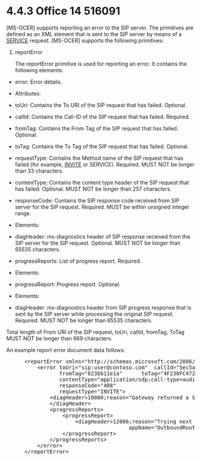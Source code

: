 <html dir="LTR" xmlns:mshelp="http://msdn.microsoft.com/mshelp" xmlns:ddue="http://ddue.schemas.microsoft.com/authoring/2003/5" xmlns:xlink="http://www.w3.org/1999/xlink" xmlns:tool="http://www.microsoft.com/tooltip">
 <body>
 <div id="header">
 <h1 class="heading">4.4.3 Office 14 516091</h1>
 </div>
 <div id="mainSection">
 <div id="mainBody">
 <div id="allHistory" class="saveHistory"></div>
 <div id="sectionSection0" class="section" name="collapseableSection">
 

<p>[MS-OCER] supports reporting an error to the SIP server. The
primitives are defined as an XML element that is sent to the SIP server by
means of a <a href="f6104033-4e55-48ec-9da1-1b5b736b4dec.md#gt_88cd4581-b933-4b21-968f-831b4acd681c">SERVICE</a>
request. [MS-OCER] supports the following primitives:</p>

<ol><li><p><span> </span>reportError</p>

<p>The reportError primitive is used for reporting an
error. It contains the following elements:</p>

</li></ol><ul><li><p><span><span> 
</span></span>error: Error details. </p>

</li><li><p><span><span> 
</span></span>Attributes: </p>

</li><li><p><span><span> 
</span></span>toUri: Contains the To URI of the SIP request that has failed.
Optional.</p>

</li><li><p><span><span> 
</span></span>callId: Contains the Call-ID of the SIP request that has failed.
Required.</p>

</li><li><p><span><span> 
</span></span>fromTag: Contains the From Tag of the SIP request that has
failed. Optional.</p>

</li><li><p><span><span> 
</span></span>toTag: Contains the To Tag of the SIP request that has failed.
Optional.</p>

</li><li><p><span><span> 
</span></span>requestType: Contains the Method name of the SIP request that has
failed (for example, <a href="f6104033-4e55-48ec-9da1-1b5b736b4dec.md#gt_d4b1b9b3-4b41-4686-aae0-afcd932693da">INVITE</a>
or SERVICE). Required. MUST NOT be longer than 33 characters.</p>

</li><li><p><span><span> 
</span></span>contentType: Contains the content type header of the SIP request
that has failed. Optional. MUST NOT be longer than 257 characters.</p>

</li><li><p><span><span> 
</span></span>responseCode: Contains the SIP response code received from SIP
server for the SIP request. Required. MUST be within unsigned integer range.</p>

</li><li><p><span><span> 
</span></span>Elements:</p>

</li><li><p><span><span> 
</span></span>diagHeader: ms-diagnostics header of SIP response received from
the SIP server for the SIP request. Optional. MUST NOT be longer than 65535
characters.</p>

</li><li><p><span><span> 
</span></span>progressReports: List of progress report. Required.</p>

</li><li><p><span><span> 
</span></span>Elements:</p>

</li><li><p><span><span> 
</span></span>progressReport: Progress report. Optional.</p>

</li><li><p><span><span> 
</span></span>Elements:</p>

</li><li><p><span><span> 
</span></span>diagHeader: ms-diagnostics header from SIP progress response that
is sent by the SIP server while processing the original SIP request. Required.
MUST NOT be longer than 65535 characters.</p>

</li></ul><p>Total length of From URI of the SIP request, toUri, callId,
fromTag, ToTag MUST NOT be longer than 669 characters.</p>

<p>An example report error document data follows:</p>

<dl>
<dd>
<div><pre> &lt;reportError xmlns=&quot;http://schemas.microsoft.com/2006/09/sip/error-reporting&quot;&gt;
     &lt;error toUri=&quot;sip:user@contoso.com&quot;  callId=&quot;5ec5a21ab8bb4960b98de162f45cd204&quot;
            fromTag=&quot;823bb11e1a&quot;      toTag=&quot;4F230FC472C24AD1255468D8C334D8FE&quot;
            contentType=&quot;application/sdp;call-type=audiovideo&quot;
            responseCode=&quot;408&quot;
            requestType=&quot;INVITE&quot;&gt;
         &lt;diagHeader&gt;10000;reason=&quot;Gateway returned a SIP failure code&quot;
         &lt;/diagHeader&gt;
         &lt;progressReports&gt;
             &lt;progressReport&gt;
                 &lt;diagHeader&gt;12006;reason=&quot;Trying next hop&quot;;
                                  appName=&quot;OutboundRouting&quot; &lt;/diagHeader&gt;
             &lt;/progressReport&gt;
         &lt;/progressReports&gt;
     &lt;/error&gt;
 &lt;/reportError&gt;
</pre></div>
</dd></dl>


 </div>
 </div>
 </div>
 </body>
</html>